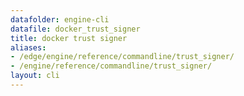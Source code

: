 ```yaml
---
datafolder: engine-cli
datafile: docker_trust_signer
title: docker trust signer
aliases:
- /edge/engine/reference/commandline/trust_signer/
- /engine/reference/commandline/trust_signer/
layout: cli
---
```


<!--
此页面是根据 Docker 源代码自动生成的。如果您想建议更改此处显示的文本，请在 GitHub 上的源代码仓库中打开一个工单或拉取请求：

https://github.com/docker/cli
-->
